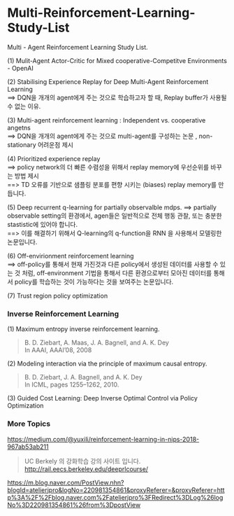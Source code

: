 # Multi-Reinforcement-Learning-Study-List
Multi - Agent Reinforcement Learning Study List.


(1) Mulit-Agent Actor-Critic for Mixed cooperative-Competitve Environments - OpenAI

(2) Stabilising Experience Replay for Deep Multi-Agent Reinforcement Learning  
==> DQN을 개개의 agent에게 주는 것으로 학습하고자 할 때, Replay buffer가 사용될 수 없는 이유.  

(3) Multi-agent reinforcement learning : Independent vs. cooperative angetns   
==> DQN을 개개의 agent에게 주는 것으로 multi-agent를 구성하는 논문 , non-stationary 어려운점 제시  

(4) Prioritized experience replay   
==> policy network의 더 빠른 수렴성을 위해서 replay memory에 우선순위를 바꾸는 방법 제시  
==> TD 오류를 기반으로 샘플링 분포를 편향 시키는 (biases) replay memory를 만듭니다.  

(5) Deep recurrent q-learning for partially observalble mdps.
==> partially observable setting의 환경에서, agen들은 일반적으로 전체 행동 관찰, 또는 충분한 stastistic에 있어야 합니다.    
==> 이를 해결하기 위해서 Q-learning의 q-function을 RNN 을 사용해서 모델링한 논문입니다.  

(6) Off-envirionment reinforcement learning   
==> off-policy를 통해서 현재 가진것과 다른 policy에서 생성된 데이터를 사용할 수 있는 것 처럼, off-environment 기법을 통해서 다른 환경으로부터 모아진 데이터를 통해서 policy를 학습하는 것이 가능하다는 것을 보여주는 논문입니다.  

(7) Trust region policy optimization

### Inverse Reinforcement Learning

(1) Maximum entropy inverse reinforcement learning.   
> B. D. Ziebart, A. Maas, J. A. Bagnell, and A. K. Dey  
> In AAAI, AAAI’08, 2008

(2) Modeling interaction via the principle of maximum causal entropy.   
> B. D. Ziebart, J. A. Bagnell, and A. K. Dey    
> In ICML, pages 1255–1262, 2010.  

(3) Guided Cost Learning: Deep Inverse Optimal Control via Policy Optimization

### More Topics
https://medium.com/@yuxili/reinforcement-learning-in-nips-2018-967ab53ab211
  
> UC Berkely 의 강화학습 강의 사이트 입니다.  
http://rail.eecs.berkeley.edu/deeprlcourse/

https://m.blog.naver.com/PostView.nhn?blogId=atelierjpro&logNo=220981354861&proxyReferer=&proxyReferer=http%3A%2F%2Fblog.naver.com%2Fatelierjpro%3FRedirect%3DLog%26logNo%3D220981354861%26from%3DpostView
